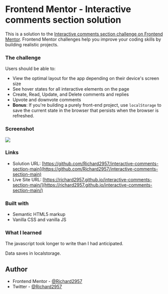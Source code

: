 # Frontend Mentor - Interactive comments section solution

This is a solution to the [Interactive comments section challenge on Frontend Mentor](https://www.frontendmentor.io/challenges/interactive-comments-section-iG1RugEG9). Frontend Mentor challenges help you improve your coding skills by building realistic projects. 



### The challenge

Users should be able to:

- View the optimal layout for the app depending on their device's screen size
- See hover states for all interactive elements on the page
- Create, Read, Update, and Delete comments and replies
- Upvote and downvote comments
- **Bonus**: If you're building a purely front-end project, use `localStorage` to save the current state in the browser that persists when the browser is refreshed.


### Screenshot

![](./screenshot.jpg)



### Links

- Solution URL: [https://github.com/Richard2957/interactive-comments-section-main](https://github.com/Richard2957/interactive-comments-section-main)
- Live Site URL: [https://richard2957.github.io/interactive-comments-section-main/](https://richard2957.github.io/interactive-comments-section-main/)


### Built with

- Semantic HTML5 markup
- Vanilla CSS  and vanilla JS



### What I learned

The javascript took longer to write than I had anticipated.

Data saves in localstorage.

## Author


- Frontend Mentor - [@Richard2957](https://www.frontendmentor.io/profile/Richard2957)
- Twitter - [@Richard2957](https://www.twitter.com/Richard2957)

